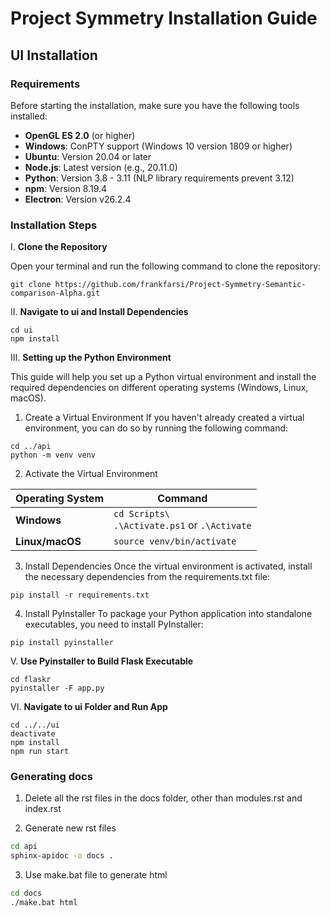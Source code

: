 # Project Symmetry Installation Guide

## UI Installation

### Requirements
Before starting the installation, make sure you have the following tools installed:

- **OpenGL ES 2.0** (or higher)
- **Windows**: ConPTY support (Windows 10 version 1809 or higher)
- **Ubuntu**: Version 20.04 or later
- **Node.js**: Latest version (e.g., 20.11.0)
- **Python**: Version 3.8 - 3.11 (NLP library requirements prevent 3.12)
- **npm**: Version 8.19.4
- **Electron**: Version v26.2.4


### Installation Steps

I. **Clone the Repository**

Open your terminal and run the following command to clone the repository:

```
git clone https://github.com/frankfarsi/Project-Symmetry-Semantic-comparison-Alpha.git
```


II. **Navigate to ui and Install Dependencies**

```
cd ui
npm install
```

III. **Setting up the Python Environment**

This guide will help you set up a Python virtual environment and install the required dependencies on different operating systems (Windows, Linux, macOS).

   1. Create a Virtual Environment
   If you haven't already created a virtual environment, you can do so by running the following command:
   
   ```
   cd ../api
   python -m venv venv
   ```
   2. Activate the Virtual Environment
   
   | **Operating System** | **Command** |
   |----------------------|-------------|
   | **Windows**          | `cd Scripts\` <br> `.\Activate.ps1` or `.\Activate` |
   | **Linux/macOS**      | `source venv/bin/activate` |
   
   3. Install Dependencies
   Once the virtual environment is activated, install the necessary dependencies from the requirements.txt file:
   
   ```
   pip install -r requirements.txt
   ```
   
   4. Install PyInstaller
   To package your Python application into standalone executables, you need to install PyInstaller:
   
   ```
   pip install pyinstaller
   ```

V. **Use Pyinstaller to Build Flask Executable**

```
cd flaskr
pyinstaller -F app.py
```

VI. **Navigate to ui Folder and Run App**

```
cd ../../ui
deactivate
npm install
npm run start
```

### Generating docs

1. Delete all the rst files in the docs folder, other than modules.rst and index.rst

2. Generate new rst files

```bash
cd api
sphinx-apidoc -o docs .
```

3. Use make.bat file to generate html

```bash
cd docs
./make.bat html
